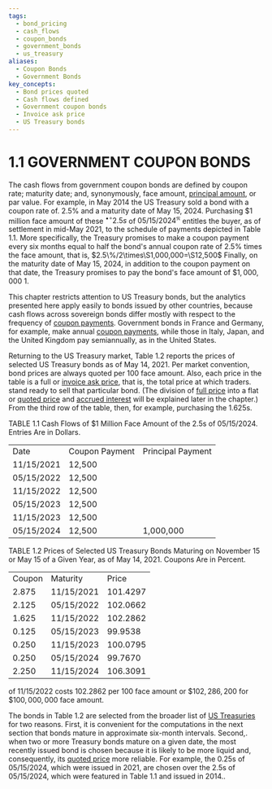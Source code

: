 ```yaml
---
tags:
  - bond_pricing
  - cash_flows
  - coupon_bonds
  - government_bonds
  - us_treasury
aliases:
  - Coupon Bonds
  - Government Bonds
key_concepts:
  - Bond prices quoted
  - Cash flows defined
  - Government coupon bonds
  - Invoice ask price
  - US Treasury bonds
---
```


# 1.1 GOVERNMENT COUPON BONDS  

The cash flows from government coupon bonds are defined by coupon rate; maturity date; and, synonymously, face amount, [principal amount](../../../Financial%20Instruments/Financial%20Derivatives%20and%20Quantitative%20Methods/HSBC-Auto%20callable%20Barrier%20Notes%20with%20Step-up%20Premium.md), or par value. For example, in May 2014 the US Treasury sold a bond with a coupon rate of. $2.5\%$ and a maturity date of May 15, 2024. Purchasing $\$1$ million face amount of these $^{\bullet\circ}2.5s$ of $05/15/2024^{\mathfrak{N}}$ entitles the buyer, as of settlement in mid-May 2021, to the schedule of payments depicted in Table 1.1. More specifically, the Treasury promises to make a coupon payment every six months equal to half the bond's annual coupon rate of $2.5\%$ times the face amount, that is, $2.5\%/2\times\S1,000,000=\S12,500$ Finally, on the maturity date of May 15, 2024, in addition to the coupon payment on that date, the Treasury promises to pay the bond's face amount of $\$1,000,000$ 1.  

This chapter restricts attention to US Treasury bonds, but the analytics presented here apply easily to bonds issued by other countries, because cash flows across sovereign bonds differ mostly with respect to the frequency of [coupon payments](../Chapter%203/Realized%20Returns.md). Government bonds in France and Germany, for example, make annual [coupon payments](../Chapter%203/Realized%20Returns.md), while those in Italy, Japan, and the United Kingdom pay semiannually, as in the United States.  

Returning to the US Treasury market, Table 1.2 reports the prices of selected US Treasury bonds as of May 14, 2021. Per market convention, bond prices are always quoted per 100 face amount. Also, each price in the table is a full or [invoice ask price](.md), that is, the total price at which traders. stand ready to sell that particular bond. (The division of [full price](Accrued%20Interest.md) into a flat or [quoted price](Accrued%20Interest.md) and [accrued interest](../../Financial%20Engineering%20and%20Arbitrage%20in%20the%20Financial%20Markets/PART%20I%20RELATIVE%20VALUE%20BUILDING%20BLOCKS/Chapter%202%20-%20Spot%20Markets/Intra-Year%20Compounding%20and%20Day-Count.md) will be explained later in the chapter.) From the third row of the table, then, for example, purchasing the 1.625s.  

TABLE 1.1 Cash Flows of $\$1$ Million Face Amount of the 2.5s of 05/15/2024. Entries Are in Dollars.   


<html><body><table><tr><td>Date</td><td>Coupon Payment</td><td>Principal Payment</td></tr><tr><td>11/15/2021</td><td>12,500</td><td></td></tr><tr><td>05/15/2022</td><td>12,500</td><td></td></tr><tr><td>11/15/2022</td><td>12,500</td><td></td></tr><tr><td>05/15/2023</td><td>12,500</td><td></td></tr><tr><td>11/15/2023</td><td>12,500</td><td></td></tr><tr><td>05/15/2024</td><td>12,500</td><td>1,000,000</td></tr></table></body></html>  

TABLE 1.2 Prices of Selected US Treasury Bonds Maturing on November 15 or May 15 of a Given Year, as of May 14, 2021. Coupons Are in Percent.   


<html><body><table><tr><td>Coupon</td><td>Maturity</td><td>Price</td></tr><tr><td>2.875</td><td>11/15/2021</td><td>101.4297</td></tr><tr><td>2.125</td><td>05/15/2022</td><td>102.0662</td></tr><tr><td>1.625</td><td>11/15/2022</td><td>102.2862</td></tr><tr><td>0.125</td><td>05/15/2023</td><td>99.9538</td></tr><tr><td>0.250</td><td>11/15/2023</td><td>100.0795</td></tr><tr><td>0.250</td><td>05/15/2024</td><td>99.7670</td></tr><tr><td>2.250</td><td>11/15/2024</td><td>106.3091</td></tr></table></body></html>  

of 11/15/2022 costs 102.2862 per 100 face amount or $\$102,286,200$ for $\$100,000,000$ face amount.  

The bonds in Table 1.2 are selected from the broader list of [US Treasuries](../../../Credit%20Markets/Credit%20Market%20PSETS/Credit%20Market%20Homework%201.md) for two reasons. First, it is convenient for the computations in the next section that bonds mature in approximate six-month intervals. Second,. when two or more Treasury bonds mature on a given date, the most recently issued bond is chosen because it is likely to be more liquid and, consequently, its [quoted price](Accrued%20Interest.md) more reliable. For example, the 0.25s of 05/15/2024, which were issued in 2021, are chosen over the 2.5s of 05/15/2024, which were featured in Table 1.1 and issued in 2014..  